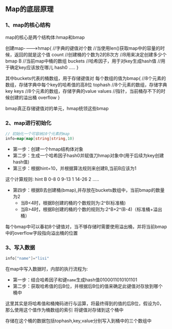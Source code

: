 ## Map的底层原理

### 1、map的核心结构

map的核心是两个结构体:hmap和bmap

创建map---->hmap{
    //字典的键值对个数
    //当使用len()获取map中的容量的时候，返回的就是这个值
    count
    //创建桶的个数为2的B次方
    //B用来决定创建多少个bmap
    B
    //当前map中桶的数组
    buckets
    //哈希因子，用于对key生成hash值
    //用于确定key应该放在哪儿
    hash0
    .....
}

其中buckets代表的桶数组，用于存储键值对
每个数组的值为bmap{
    //8个元素的数组，存储字典中每个key的哈希值的高8位
    tophash
    //8个元素的数组，存储字典key
    keys
    //8个元素的数组，存储字典的value
    values
    //指针，当前桶存不下的时候创建的溢出桶
    overflow
}

bmap真正存储键值对的单元，hmap统领这些bmap

### 2、map进行初始化

```go
// 初始化一个可容纳10个元素的map
info=map(map[string]string,10)
```

- 第一步：创建一个hmap结构体对象
- 第二步：生成一个哈希因子hash0并赋值刀hmap对象中(用于后续为key创建hash值)
- 第三步：根据hint=10，并根据算法规则来创建B,当前B应该为1

这个计算规则:
hint        B
0-8         0
9-13        1
14-26       2
.....

- 第四步：根据B去创建桶(bmap),并存放在buckets数组中，当前bmap的数量为2
  - 当B<4时，根据B创建的桶的个数规则为:2^B(标准桶)
  - 当B>4时，根据B创建的桶的个数的规则为:2^B+2^(B-4)（标准桶+溢出桶）

每个bmap中可以春初8个键值对，当不够存储时需要使用溢出桶，并将当前bmap中的overflow字段指向溢出桶的位置

### 3、写入数据

```go
info["name"]="lisi"
```

在map中写入数据时，内部的执行流程为:
- 第一步：结合哈希因子和键`name`生成hash值0100011010101101
- 第二步：获取哈希值的后B位，并根据后B位的值来确定此键值对存放到哪个桶中

这里其实是将哈希值和桶掩码进行与运算，将最终得到的值的后B位，假设为0，那么使用这个值作为桶数组的索引
将键值对存储到这个桶中

存储在这个桶的数据包括tophash,key,value分别写入到桶中的三个数组中